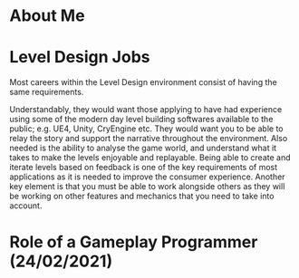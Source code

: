 # About Me



# Level Design Jobs

Most careers within the Level Design environment consist of having the same requirements.

Understandably, they would want those applying to have had experience using some of the modern day level building softwares available to the public; e.g. UE4, Unity, CryEngine etc.
They would want you to be able to relay the story and support the narrative throughout the environment.
Also needed is the ability to analyse the game world, and understand what it takes to make the levels enjoyable and replayable.
Being able to create and iterate levels based on feedback is one of the key requirements of most applications as it is needed to improve the consumer experience.
Another key element is that you must be able to work alongside others as they will be working on other features and mechanics that you need to take into account.


# Role of a Gameplay Programmer (24/02/2021)
